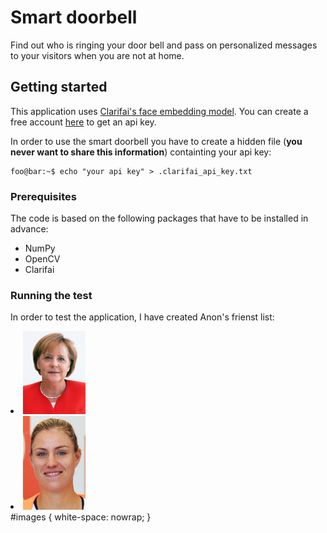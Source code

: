 # Smart doorbell
Find out who is ringing your door bell and pass on personalized messages to your visitors when you are not at home. 

## Getting started
This application uses [Clarifai's face embedding model](https://clarifai.com/models/face-embedding-image-recognition-model-d02b4508df58432fbb84e800597b8959). You can create a free account [here](https://clarifai.com/developer/) to get an api key. 

In order to use the smart doorbell you have to create a hidden file (**you never want to share this information**) containting your api key:
```console
foo@bar:~$ echo "your api key" > .clarifai_api_key.txt 
```

### Prerequisites

The code is based on the following packages that have to be installed in advance:
* NumPy
* OpenCV
* Clarifai 

### Running the test

In order to test the application, I have created Anon's frienst list:
<div id="friends">
    <li><img src="https://github.com/timudk/smart_doorbell/blob/master/test_friend_list/images/friend_angela.jpg" width="100"></li>
    <li><img src="https://github.com/timudk/smart_doorbell/blob/master/test_friend_list/images/friend_angelique.jpg" width="100"></li>
</div>
#images {
    white-space: nowrap;
}
